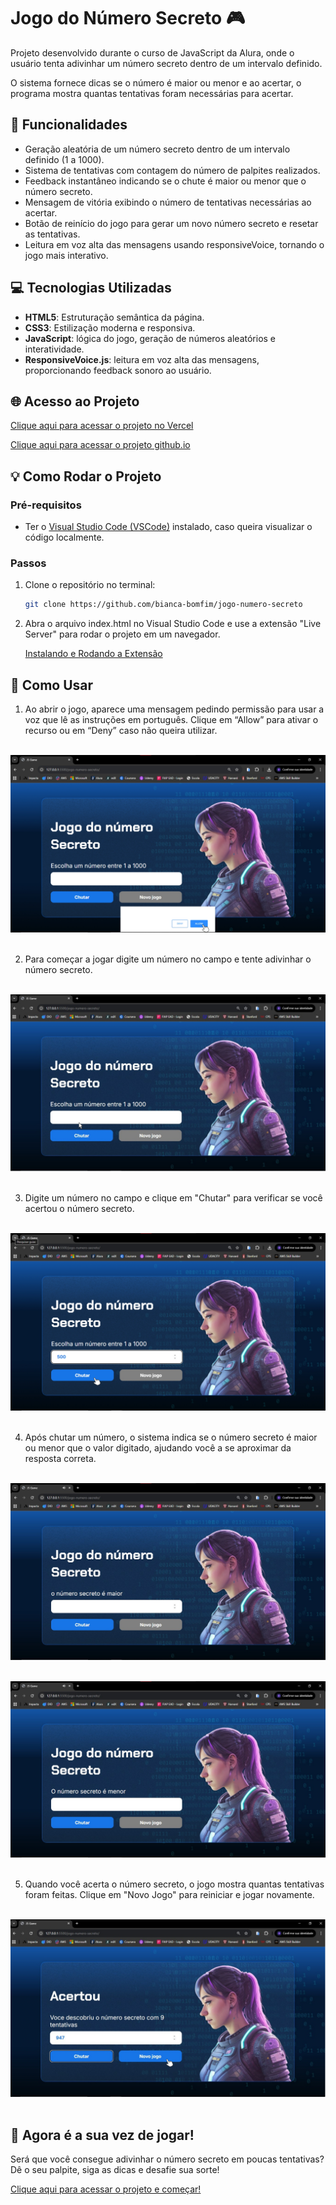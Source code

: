# Jogo do Número Secreto 🎮

Projeto desenvolvido durante o curso de JavaScript da Alura, onde o usuário tenta adivinhar um número secreto dentro de um intervalo definido.

O sistema fornece dicas se o número é maior ou menor e ao acertar, o programa mostra quantas tentativas foram necessárias para acertar.

## 📝 Funcionalidades

- Geração aleatória de um número secreto dentro de um intervalo definido (1 a 1000).
- Sistema de tentativas com contagem do número de palpites realizados.
- Feedback instantâneo indicando se o chute é maior ou menor que o número secreto.
- Mensagem de vitória exibindo o número de tentativas necessárias ao acertar.
- Botão de reinício do jogo para gerar um novo número secreto e resetar as tentativas.
- Leitura em voz alta das mensagens usando responsiveVoice, tornando o jogo mais interativo.

## 💻 Tecnologias Utilizadas

- **HTML5**: Estruturação semântica da página.
- **CSS3**: Estilização moderna e responsiva.
- **JavaScript**: lógica do jogo, geração de números aleatórios e interatividade.
- **ResponsiveVoice.js**: leitura em voz alta das mensagens, proporcionando feedback sonoro ao usuário.

## 🌐 Acesso ao Projeto

[Clique aqui para acessar o projeto no Vercel](https://jogo-js-seven.vercel.app/) 

[Clique aqui para acessar o projeto github.io](https://bianca-bomfim.github.io/jogo-numero-secreto/)

## 💡 Como Rodar o Projeto


### Pré-requisitos

- Ter o [Visual Studio Code (VSCode)](https://code.visualstudio.com/) instalado, caso queira visualizar o código localmente.

### Passos

1. Clone o repositório no terminal:
   ```bash
   git clone https://github.com/bianca-bomfim/jogo-numero-secreto
   ``` 

2. Abra o arquivo index.html no Visual Studio Code e use a extensão "Live Server" para rodar o projeto em um navegador.

    [Instalando e Rodando a Extensão](https://marketplace.visualstudio.com/items?itemName=ritwickdey.LiveServer) 
   

## 👥 Como Usar

1. Ao abrir o jogo, aparece uma mensagem pedindo permissão para usar a voz que lê as instruções em português. Clique em “Allow” para ativar o recurso ou em “Deny” caso não queira utilizar. <br><br>

![Tela inicial do Projeto](./img/imagem0.jpg)
<br><br>

2. Para começar a jogar digite um número no campo e tente adivinhar o número secreto. <br><br>

![Tela inicial do Projeto](./img/imagem1.jpg)
<br><br>


3. Digite um número no campo e clique em "Chutar" para verificar se você acertou o número secreto. <br><br>

![Digitando o nome](./img/imagem2.jpg)
<br><br>

4. Após chutar um número, o sistema indica se o número secreto é maior ou menor que o valor digitado, ajudando você a se aproximar da resposta correta. <br><br>

![Adicionando os amigos](./img/imagem3.jpg)
<br><br>

![Resultado do sorteio](./img/imagem4.jpg)
<br><br>

5. Quando você acerta o número secreto, o jogo mostra quantas tentativas foram feitas. Clique em "Novo Jogo" para reiniciar e jogar novamente.<br><br>

![Resultado do sorteio](./img/imagem5.jpg)
<br><br>


## 🔢 Agora é a sua vez de jogar! 

Será que você consegue adivinhar o número secreto em poucas tentativas? 
Dê o seu palpite, siga as dicas e desafie sua sorte! 

[Clique aqui para acessar o projeto e começar!](https://jogo-js-seven.vercel.app/)
